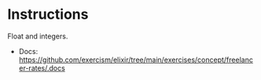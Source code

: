 # Instructions

Float and integers.

* Docs: https://github.com/exercism/elixir/tree/main/exercises/concept/freelancer-rates/.docs
